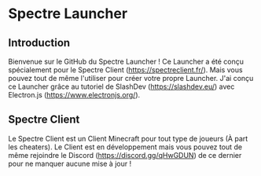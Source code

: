 # Spectre Launcher

## Introduction

Bienvenue sur le GitHub du Spectre Launcher ! Ce Launcher a été conçu spécialement pour le Spectre Client (https://spectreclient.fr/). Mais vous pouvez tout de même l'utiliser pour créer votre propre Launcher.
J'ai conçu ce Launcher grâce au tutoriel de SlashDev (https://slashdev.eu/) avec Electron.js (https://www.electronjs.org/).

## Spectre Client

Le Spectre Client est un Client Minecraft pour tout type de joueurs (À part les cheaters). Le Client est en développement mais vous pouvez tout de même rejoindre le Discord (https://discord.gg/qHwGDUN) de ce dernier pour ne manquer aucune mise à jour !

